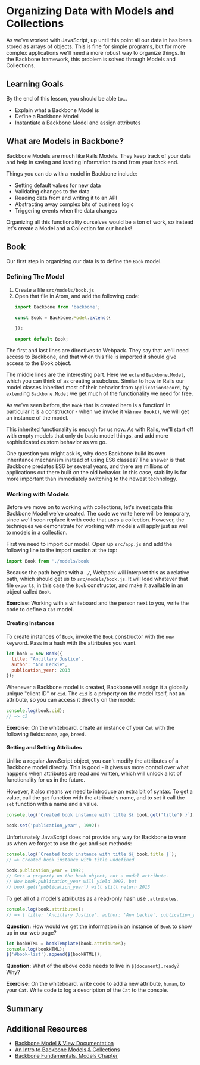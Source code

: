 # Organizing Data with Models and Collections

As we've worked with JavaScript, up until this point all our data in has been stored as arrays of objects. This is fine for simple programs, but for more complex applications we'll need a more robust way to organize things. In the Backbone framework, this problem is solved through Models and Collections.

## Learning Goals

By the end of this lesson, you should be able to...

- Explain what a Backbone Model is
- Define a Backbone Model
- Instantiate a Backbone Model and assign attributes

## What are Models in Backbone?

Backbone Models are much like Rails Models.  They keep track of your data and help in saving and loading information to and from your back end.

Things you can do with a model in Backbone include:
- Setting default values for new data
- Validating changes to the data
- Reading data from and writing it to an API
- Abstracting away complex bits of business logic
- Triggering events when the data changes

Organizing all this functionality ourselves would be a ton of work, so instead let's create a Model and a Collection for our books!

## Book

Our first step in organizing our data is to define the `Book` model.

### Defining The Model

1. Create a file `src/models/book.js`
1. Open that file in Atom, and add the following code:
    ```javascript
    import Backbone from 'backbone';

    const Book = Backbone.Model.extend({

    });

    export default Book;
    ```

The first and last lines are directives to Webpack. They say that we'll need access to Backbone, and that when this file is imported it should give access to the Book object.

The middle lines are the interesting part. Here we `extend` `Backbone.Model`, which you can think of as creating a subclass. Similar to how in Rails our model classes inherited most of their behavior from `ApplicationRecord`, by `extend`ing `Backbone.Model` we get much of the functionality we need for free.

As we've seen before, the `Book` that is created here is a function! In particular it is a constructor - when we invoke it via `new Book()`, we will get an instance of the model.

This inherited functionality is enough for us now. As with Rails, we'll start off with empty models that only do basic model things, and add more sophisticated custom behavior as we go.

One question you might ask is, why does Backbone build its own inheritance mechanism instead of using ES6 classes? The answer is that Backbone predates ES6 by several years, and there are millions of applications out there built on the old behavior. In this case, stability is far more important than immediately switching to the newest technology.

### Working with Models

Before we move on to working with collections, let's investigate this Backbone Model we've created. The code we write here will be temporary, since we'll soon replace it with code that uses a collection. However, the techniques we demonstrate for working with models will apply just as well to models in a collection.

First we need to import our model. Open up `src/app.js` and add the following line to the import section at the top:

```javascript
import Book from './models/book'
```

Because the path begins with a `./`, Webpack will interpret this as a relative path, which should get us to `src/models/book.js`. It will load whatever that file `export`s, in this case the `Book` constructor, and make it available in an object called `Book`.

**Exercise:** Working with a whiteboard and the person next to you, write the code to define a `Cat` model.

#### Creating Instances

To create instances of `Book`, invoke the `Book` constructor with the `new` keyword. Pass in a hash with the attributes you want.

```javascript
let book = new Book({
  title: "Ancillary Justice",
  author: "Ann Leckie",
  publication_year: 2013
});
```

Whenever a Backbone model is created, Backbone will assign it a globally unique "client ID" or `cid`. The `cid` is a property on the model itself, not an attribute, so you can access it directly on the model:

```javascript
console.log(book.cid);
// => c3
```

**Exercise:** On the whiteboard, create an instance of your `Cat` with the following fields: `name`, `age`, `breed`.

#### Getting and Setting Attributes

Unlike a regular JavaScript object, you can't modify the attributes of a Backbone model directly. This is good - it gives us more control over what happens when attributes are read and written, which will unlock a lot of functionality for us in the future.

However, it also means we need to introduce an extra bit of syntax. To get a value, call the `get` function with the attribute's name, and to set it call the `set` function with a name and a value.

```javascript
console.log(`Created book instance with title ${ book.get('title') }`);

book.set('publication_year', 1992);
```

Unfortunately JavaScript does not provide any way for Backbone to warn us when we forget to use the `get` and `set` methods:

```javascript
console.log(`Created book instance with title ${ book.title }`);
// => Created book instance with title undefined

book.publication_year = 1992;
// Sets a property on the book object, not a model attribute.
// Now book.publication_year will yield 1992, but
// book.get('publication_year') will still return 2013
```

To get all of a model's attributes as a read-only hash use `.attributes`.

```javascript
console.log(book.attributes);
// => { title: 'Ancillary Justice', author: 'Ann Leckie', publication_year: 2013 }
```

**Question:** How would we get the information in an instance of `Book` to show up in our web page?

```javascript
let bookHTML = bookTemplate(book.attributes);
console.log(bookHTML);
$('#book-list').append($(bookHTML));
```

**Question:** What of the above code needs to live in `$(document).ready`? Why?

**Exercise:** On the whiteboard, write code to add a new attribute, `human`, to your `Cat`. Write code to log a description of the `Cat` to the console.

## Summary



## Additional Resources

- [Backbone Model & View Documentation](http://backbonejs.org/#Model-View-separation)
- [An Intro to Backbone Models & Collections](http://liquidmedia.org/blog/2011/01/backbone-js-part-1/)
- [Backbone Fundamentals, Models Chapter](https://addyosmani.com/backbone-fundamentals/#models-1)
